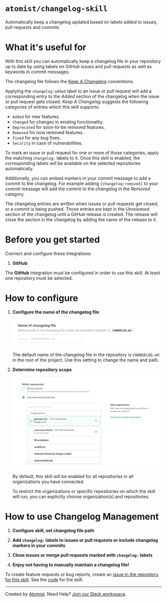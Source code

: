 # `atomist/changelog-skill`
          
<!---atomist-skill-description:start--->

Automatically keep a changelog updated based on labels added to issues, pull requests and commits

<!---atomist-skill-description:end--->

<!---atomist-skill-readme:start--->

# What it's useful for

With this skill you can automatically keep a changelog file in your repository up to date by using labels on GitHub
issues and pull requests as well as keywords in commit messages. 

The changelog file follows the [Keep A Changelog](https://keepachangelog.com) conventions. 

Applying the `changelog:added` label to an issue or pull request will add a corresponding entry to the _Added_ section 
of the changelog when the issue or pull request gets closed. _Keep A Changelog_ suggests the following categories of 
entries which this skill supports:

* `Added` for new features.
* `Changed` for changes in existing functionality.
* `Deprecated` for soon-to-be removed features.
* `Removed` for now removed features.
* `Fixed` for any bug fixes.
* `Security` in case of vulnerabilities.

To mark an issue or pull request for one or more of those categories, apply the matching `changelog:` labels to it. 
Once this skill is enabled, the corresponding labels will be available on the selected repositories automatically.

Additionally, you can embed markers in your commit message to add a commit to the changelog. For example adding
`[changelog:removed]` to your commit message will add the commit to the changelog in the _Removed_ category. 

The changelog entries are written when issues or pull requests get closed, or a commit is being pushed. Those entries
are kept in the _Unreleased_ section of the changelog until a GitHub release is created. The release will close the
section in the changelog by adding the name of the release to it.   

# Before you get started

Connect and configure these integrations:

1. **GitHub**

The **GitHub** integration must be configured in order to use this skill. At least one repository must be selected. 

# How to configure

1. **Configure the name of the changelog file**

    ![Default auto-merge policy expanded](docs/images/changelog-name.png)
    
    The default name of the changelog file in the repository is `CHANGELOG.md` in the root of the project.
    Use this setting to change the name and path.

2. **Determine repository scope**

    ![Repository filter](docs/images/repo-filter.png)

    By default, this skill will be enabled for all repositories in all organizations you have connected.

    To restrict the organizations or specific repositories on which the skill will run, you can explicitly choose 
    organization(s) and repositories.

# How to use Changelog Management

1. **Configure skill, set changelog file path** 

2. **Add `changelog:` labels to issues or pull requests or include changelog markers in your commits**

3. **Close issues or merge pull requests marked with `changelog:` labels**

3. **Enjoy not having to manually maintain a changelog file!**

To create feature requests or bug reports, create an [issue in the repository for this skill](https://github.com/atomist-skills/changelog-skill/issues). 
See the [code](https://github.com/atomist-skills/changelog-skill) for the skill.

<!---atomist-skill-readme:end--->
 
---

Created by [Atomist][atomist].
Need Help?  [Join our Slack workspace][slack].

[atomist]: https://atomist.com/ (Atomist - How Teams Deliver Software)
[slack]: https://join.atomist.com/ (Atomist Community Slack)
